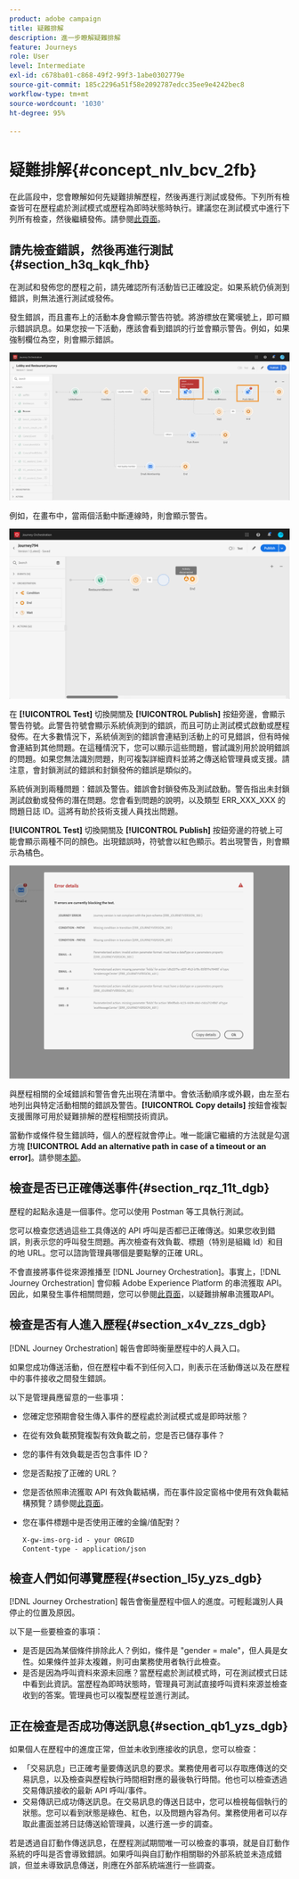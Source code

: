 ```yaml
---
product: adobe campaign
title: 疑難排解
description: 進一步瞭解疑難排解
feature: Journeys
role: User
level: Intermediate
exl-id: c678ba01-c868-49f2-99f3-1abe0302779e
source-git-commit: 185c2296a51f58e2092787edcc35ee9e4242bec8
workflow-type: tm+mt
source-wordcount: '1030'
ht-degree: 95%

---
```


# 疑難排解{#concept_nlv_bcv_2fb}

在此區段中，您會瞭解如何先疑難排解歷程，然後再進行測試或發佈。下列所有檢查皆可在歷程處於測試模式或歷程為即時狀態時執行。建議您在測試模式中進行下列所有檢查，然後繼續發佈。請參閱[此頁面](../building-journeys/testing-the-journey.md)。

## 請先檢查錯誤，然後再進行測試{#section_h3q_kqk_fhb}

在測試和發佈您的歷程之前，請先確認所有活動皆已正確設定。如果系統仍偵測到錯誤，則無法進行測試或發佈。

發生錯誤，而且畫布上的活動本身會顯示警告符號。將游標放在驚嘆號上，即可顯示錯誤訊息。如果您按一下活動，應該會看到錯誤的行並會顯示警告。例如，如果強制欄位為空，則會顯示錯誤。

![](../assets/journey63.png)

例如，在畫布中，當兩個活動中斷連線時，則會顯示警告。

![](../assets/canvas-disconnected.png)

在 **[!UICONTROL Test]** 切換開關及 **[!UICONTROL Publish]** 按鈕旁邊，會顯示警告符號。此警告符號會顯示系統偵測到的錯誤，而且可防止測試模式啟動或歷程發佈。在大多數情況下，系統偵測到的錯誤會連結到活動上的可見錯誤，但有時候會連結到其他問題。在這種情況下，您可以顯示這些問題，嘗試識別用於說明錯誤的問題。如果您無法識別問題，則可複製詳細資料並將之傳送給管理員或支援。請注意，會封鎖測試的錯誤和封鎖發佈的錯誤是類似的。

系統偵測到兩種問題：錯誤及警告。錯誤會封鎖發佈及測試啟動。警告指出未封鎖測試啟動或發佈的潛在問題。您會看到問題的說明，以及類型 ERR_XXX_XXX 的問題日誌 ID。這將有助於技術支援人員找出問題。

**[!UICONTROL Test]** 切換開關及 **[!UICONTROL Publish]** 按鈕旁邊的符號上可能會顯示兩種不同的顏色。出現錯誤時，符號會以紅色顯示。若出現警告，則會顯示為橘色。

![](../assets/journey75.png)

與歷程相關的全域錯誤和警告會先出現在清單中。會依活動順序或外觀，由左至右地列出與特定活動相關的錯誤及警告。**[!UICONTROL Copy details]** 按鈕會複製支援團隊可用於疑難排解的歷程相關技術資訊。

當動作或條件發生錯誤時，個人的歷程就會停止。唯一能讓它繼續的方法就是勾選方塊 **[!UICONTROL Add an alternative path in case of a timeout or an error]**。請參閱[本節](../building-journeys/using-the-journey-designer.md#paths)。

## 檢查是否已正確傳送事件{#section_rqz_11t_dgb}

歷程的起點永遠是一個事件。您可以使用 Postman 等工具執行測試。

您可以檢查您透過這些工具傳送的 API 呼叫是否都已正確傳送。如果您收到錯誤，則表示您的呼叫發生問題。再次檢查有效負載、標題（特別是組織 Id）和目的地 URL。您可以諮詢管理員哪個是要點擊的正確 URL。

不會直接將事件從來源推播至 [!DNL Journey Orchestration]。事實上，[!DNL Journey Orchestration] 會仰賴 Adobe Experience Platform 的串流獲取 API。因此，如果發生事件相關問題，您可以參閱[此頁面](https://experienceleague.adobe.com/docs/experience-platform/ingestion/streaming/troubleshooting.html)，以疑難排解串流獲取API。

## 檢查是否有人進入歷程{#section_x4v_zzs_dgb}

[!DNL Journey Orchestration] 報告會即時衡量歷程中的人員入口。

如果您成功傳送活動，但在歷程中看不到任何入口，則表示在活動傳送以及在歷程中的事件接收之間發生錯誤。

以下是管理員應留意的一些事項：

* 您確定您預期會發生傳入事件的歷程處於測試模式或是即時狀態？
* 在從有效負載預覽複製有效負載之前，您是否已儲存事件？
* 您的事件有效負載是否包含事件 ID？
* 您是否點按了正確的 URL？
* 您是否依照串流獲取 API 有效負載結構，而在事件設定窗格中使用有效負載結構預覽？請參閱[此頁面](../event/previewing-the-payload.md)。
* 您在事件標題中是否使用正確的金鑰/值配對？

  ```
  X-gw-ims-org-id - your ORGID
  Content-type - application/json
  ```

## 檢查人們如何導覽歷程{#section_l5y_yzs_dgb}

[!DNL Journey Orchestration] 報告會衡量歷程中個人的進度。可輕鬆識別人員停止的位置及原因。

以下是一些要檢查的事項：

* 是否是因為某個條件排除此人？例如，條件是 &quot;gender = male&quot;，但人員是女性。如果條件並非太複雜，則可由業務使用者執行此檢查。
* 是否是因為呼叫資料來源未回應？當歷程處於測試模式時，可在測試模式日誌中看到此資訊。當歷程為即時狀態時，管理員可測試直接呼叫資料來源並檢查收到的答案。管理員也可以複製歷程並進行測試。

## 正在檢查是否成功傳送訊息{#section_qb1_yzs_dgb}

如果個人在歷程中的進度正常，但並未收到應接收的訊息，您可以檢查：

* 「交易訊息」已正確考量要傳送訊息的要求。業務使用者可以存取應傳送的交易訊息，以及檢查與歷程執行時間相對應的最後執行時間。他也可以檢查透過交易傳訊接收的最新 API 呼叫/事件。
* 交易傳訊已成功傳送訊息。在交易訊息的傳送日誌中，您可以檢視每個執行的狀態。您可以看到狀態是綠色、紅色，以及問題內容為何。業務使用者可以存取此畫面並將日誌傳送給管理員，以進行進一步的調查。

若是透過自訂動作傳送訊息，在歷程測試期間唯一可以檢查的事項，就是自訂動作系統的呼叫是否會導致錯誤。如果呼叫與自訂動作相關聯的外部系統並未造成錯誤，但並未導致訊息傳送，則應在外部系統端進行一些調查。
